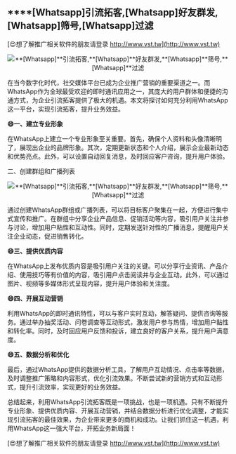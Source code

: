 ## ****[Whatsapp]**引流拓客,**[Whatsapp]**好友群发,**[Whatsapp]**筛号,**[Whatsapp]**过滤**

[😍想了解推广相关软件的朋友请登录 http://www.vst.tw](http://www.vst.tw)

 <center><img src="https://vst.tw/MP4/tuiguang/png/4.png" alt="**[Whatsapp]**引流拓客,**[Whatsapp]**好友群发,**[Whatsapp]**筛号,**[Whatsapp]**过滤"></center>

在当今数字化时代，社交媒体平台已成为企业推广营销的重要渠道之一。而WhatsApp作为全球最受欢迎的即时通讯应用之一，其庞大的用户群体和便捷的沟通方式，为企业引流拓客提供了极大的机遇。本文将探讨如何充分利用WhatsApp这一平台，实现引流拓客，提升业务效益。

**😄一、建立专业形象**

在WhatsApp上建立一个专业形象至关重要。首先，确保个人资料和头像清晰明了，展现出企业的品牌形象。其次，定期更新状态和个人介绍，展示企业最新动态和优势亮点。此外，可以设置自动回复消息，及时回应客户咨询，提升用户体验。

二、创建群组和广播列表

 <center><img src="https://vst.tw/MP4/tuiguang/png/7.png" alt="**[Whatsapp]**引流拓客,**[Whatsapp]**好友群发,**[Whatsapp]**筛号,**[Whatsapp]**过滤"></center>

通过创建WhatsApp群组或广播列表，可以将目标客户聚集在一起，方便进行集中式宣传和推广。在群组中分享企业产品信息、促销活动等内容，吸引用户关注并参与讨论，增加用户粘性和互动性。同时，定期发送针对性的广播消息，提醒用户关注企业动态，促进销售转化。

**😄三、提供优质内容**

在WhatsApp上发布优质内容是吸引用户关注的关键。可以分享行业资讯、产品介绍、使用技巧等有价值的内容，吸引用户点击阅读并与企业互动。此外，可以通过图片、视频等多媒体形式呈现内容，提升用户体验和关注度。

**😄四、开展互动营销**

利用WhatsApp的即时通讯特性，可以与客户实时互动，解答疑问、提供咨询等服务。通过举办抽奖活动、问卷调查等互动形式，激发用户参与热情，增加用户黏性和转化率。同时，及时回应用户反馈和投诉，建立良好的客户关系，提升用户满意度。

**😄五、数据分析和优化**

最后，通过WhatsApp提供的数据分析工具，了解用户互动情况、点击率等数据，及时调整推广策略和内容形式，优化引流效果。不断尝试新的营销方式和互动形式，提升引流效率，实现更好的业务效益。

总结起来，利用WhatsApp引流拓客既是一项挑战，也是一项机遇。只有不断提升专业形象、提供优质内容、开展互动营销，并结合数据分析进行优化调整，才能实现引流拓客的最佳效果，为企业带来更多的商机和成功。让我们抓住这一机遇，利用WhatsApp这一强大平台，开拓业务新局面！

[😍想了解推广相关软件的朋友请登录 http://www.vst.tw](http://www.vst.tw)



